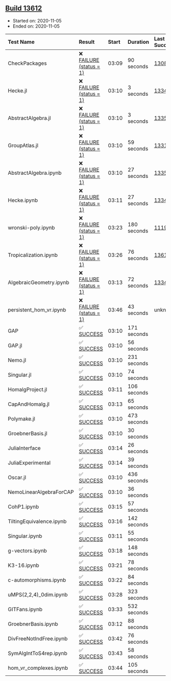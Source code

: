 ## [Build 13612](https://oscarci.mathematik.uni-kl.de/job/oscar/13612/)

* Started on: 2020-11-05
* Ended on: 2020-11-05

| Test Name    | Result | Start | Duration | Last Success | First Failure |
|:-------------|:-------|:------|:---------|:-------------|:--------------|
| CheckPackages | ❌ [FAILURE (status = 1)](https://oscarci.mathematik.uni-kl.de/job/oscar/13612/artifact/logs/build-13612/CheckPackages.log) | 03:09 | 90 seconds | [13085](https://oscarci.mathematik.uni-kl.de/job/oscar/13085/) | [13086](https://oscarci.mathematik.uni-kl.de/job/oscar/13086/) |
| Hecke.jl | ❌ [FAILURE (status = 1)](https://oscarci.mathematik.uni-kl.de/job/oscar/13612/artifact/logs/build-13612/Hecke.jl.log) | 03:10 | 3 seconds | [13341](https://oscarci.mathematik.uni-kl.de/job/oscar/13341/) | [13342](https://oscarci.mathematik.uni-kl.de/job/oscar/13342/) |
| AbstractAlgebra.jl | ❌ [FAILURE (status = 1)](https://oscarci.mathematik.uni-kl.de/job/oscar/13612/artifact/logs/build-13612/AbstractAlgebra.jl.log) | 03:10 | 3 seconds | [13355](https://oscarci.mathematik.uni-kl.de/job/oscar/13355/) | [13356](https://oscarci.mathematik.uni-kl.de/job/oscar/13356/) |
| GroupAtlas.jl | ❌ [FAILURE (status = 1)](https://oscarci.mathematik.uni-kl.de/job/oscar/13612/artifact/logs/build-13612/GroupAtlas.jl.log) | 03:10 | 59 seconds | [13311](https://oscarci.mathematik.uni-kl.de/job/oscar/13311/) | [13312](https://oscarci.mathematik.uni-kl.de/job/oscar/13312/) |
| AbstractAlgebra.ipynb | ❌ [FAILURE (status = 1)](https://oscarci.mathematik.uni-kl.de/job/oscar/13612/artifact/logs/build-13612/AbstractAlgebra.ipynb.log) | 03:10 | 27 seconds | [13355](https://oscarci.mathematik.uni-kl.de/job/oscar/13355/) | [13356](https://oscarci.mathematik.uni-kl.de/job/oscar/13356/) |
| Hecke.ipynb | ❌ [FAILURE (status = 1)](https://oscarci.mathematik.uni-kl.de/job/oscar/13612/artifact/logs/build-13612/Hecke.ipynb.log) | 03:11 | 27 seconds | [13341](https://oscarci.mathematik.uni-kl.de/job/oscar/13341/) | [13342](https://oscarci.mathematik.uni-kl.de/job/oscar/13342/) |
| wronski-poly.ipynb | ❌ [FAILURE (status = 1)](https://oscarci.mathematik.uni-kl.de/job/oscar/13612/artifact/logs/build-13612/wronski-poly.ipynb.log) | 03:23 | 180 seconds | [11192](https://oscarci.mathematik.uni-kl.de/job/oscar/11192/) | [11193](https://oscarci.mathematik.uni-kl.de/job/oscar/11193/) |
| Tropicalization.ipynb | ❌ [FAILURE (status = 1)](https://oscarci.mathematik.uni-kl.de/job/oscar/13612/artifact/logs/build-13612/Tropicalization.ipynb.log) | 03:26 | 76 seconds | [13611](https://oscarci.mathematik.uni-kl.de/job/oscar/13611/) | [13612](https://oscarci.mathematik.uni-kl.de/job/oscar/13612/) |
| AlgebraicGeometry.ipynb | ❌ [FAILURE (status = 1)](https://oscarci.mathematik.uni-kl.de/job/oscar/13612/artifact/logs/build-13612/AlgebraicGeometry.ipynb.log) | 03:13 | 72 seconds | [13341](https://oscarci.mathematik.uni-kl.de/job/oscar/13341/) | [13342](https://oscarci.mathematik.uni-kl.de/job/oscar/13342/) |
| persistent_hom_vr.ipynb | ❌ [FAILURE (status = 1)](https://oscarci.mathematik.uni-kl.de/job/oscar/13612/artifact/logs/build-13612/persistent_hom_vr.ipynb.log) | 03:46 | 43 seconds | unknown | unknown |
| GAP | ✅ [SUCCESS](https://oscarci.mathematik.uni-kl.de/job/oscar/13612/artifact/logs/build-13612/GAP.log) | 03:10 | 171 seconds |  |  |
| GAP.jl | ✅ [SUCCESS](https://oscarci.mathematik.uni-kl.de/job/oscar/13612/artifact/logs/build-13612/GAP.jl.log) | 03:10 | 56 seconds |  |  |
| Nemo.jl | ✅ [SUCCESS](https://oscarci.mathematik.uni-kl.de/job/oscar/13612/artifact/logs/build-13612/Nemo.jl.log) | 03:10 | 231 seconds |  |  |
| Singular.jl | ✅ [SUCCESS](https://oscarci.mathematik.uni-kl.de/job/oscar/13612/artifact/logs/build-13612/Singular.jl.log) | 03:10 | 74 seconds |  |  |
| HomalgProject.jl | ✅ [SUCCESS](https://oscarci.mathematik.uni-kl.de/job/oscar/13612/artifact/logs/build-13612/HomalgProject.jl.log) | 03:11 | 106 seconds |  |  |
| CapAndHomalg.jl | ✅ [SUCCESS](https://oscarci.mathematik.uni-kl.de/job/oscar/13612/artifact/logs/build-13612/CapAndHomalg.jl.log) | 03:13 | 65 seconds |  |  |
| Polymake.jl | ✅ [SUCCESS](https://oscarci.mathematik.uni-kl.de/job/oscar/13612/artifact/logs/build-13612/Polymake.jl.log) | 03:10 | 473 seconds |  |  |
| GroebnerBasis.jl | ✅ [SUCCESS](https://oscarci.mathematik.uni-kl.de/job/oscar/13612/artifact/logs/build-13612/GroebnerBasis.jl.log) | 03:10 | 30 seconds |  |  |
| JuliaInterface | ✅ [SUCCESS](https://oscarci.mathematik.uni-kl.de/job/oscar/13612/artifact/logs/build-13612/JuliaInterface.log) | 03:14 | 26 seconds |  |  |
| JuliaExperimental | ✅ [SUCCESS](https://oscarci.mathematik.uni-kl.de/job/oscar/13612/artifact/logs/build-13612/JuliaExperimental.log) | 03:14 | 39 seconds |  |  |
| Oscar.jl | ✅ [SUCCESS](https://oscarci.mathematik.uni-kl.de/job/oscar/13612/artifact/logs/build-13612/Oscar.jl.log) | 03:10 | 436 seconds |  |  |
| NemoLinearAlgebraForCAP | ✅ [SUCCESS](https://oscarci.mathematik.uni-kl.de/job/oscar/13612/artifact/logs/build-13612/NemoLinearAlgebraForCAP.log) | 03:10 | 36 seconds |  |  |
| CohP1.ipynb | ✅ [SUCCESS](https://oscarci.mathematik.uni-kl.de/job/oscar/13612/artifact/logs/build-13612/CohP1.ipynb.log) | 03:15 | 57 seconds |  |  |
| TiltingEquivalence.ipynb | ✅ [SUCCESS](https://oscarci.mathematik.uni-kl.de/job/oscar/13612/artifact/logs/build-13612/TiltingEquivalence.ipynb.log) | 03:16 | 142 seconds |  |  |
| Singular.ipynb | ✅ [SUCCESS](https://oscarci.mathematik.uni-kl.de/job/oscar/13612/artifact/logs/build-13612/Singular.ipynb.log) | 03:11 | 55 seconds |  |  |
| g-vectors.ipynb | ✅ [SUCCESS](https://oscarci.mathematik.uni-kl.de/job/oscar/13612/artifact/logs/build-13612/g-vectors.ipynb.log) | 03:18 | 148 seconds |  |  |
| K3-16.ipynb | ✅ [SUCCESS](https://oscarci.mathematik.uni-kl.de/job/oscar/13612/artifact/logs/build-13612/K3-16.ipynb.log) | 03:21 | 78 seconds |  |  |
| c-automorphisms.ipynb | ✅ [SUCCESS](https://oscarci.mathematik.uni-kl.de/job/oscar/13612/artifact/logs/build-13612/c-automorphisms.ipynb.log) | 03:22 | 84 seconds |  |  |
| uMPS(2,2,4)_0dim.ipynb | ✅ [SUCCESS](https://oscarci.mathematik.uni-kl.de/job/oscar/13612/artifact/logs/build-13612/uMPS-2-2-4-_0dim.ipynb.log) | 03:28 | 323 seconds |  |  |
| GITFans.ipynb | ✅ [SUCCESS](https://oscarci.mathematik.uni-kl.de/job/oscar/13612/artifact/logs/build-13612/GITFans.ipynb.log) | 03:33 | 532 seconds |  |  |
| GroebnerBasis.ipynb | ✅ [SUCCESS](https://oscarci.mathematik.uni-kl.de/job/oscar/13612/artifact/logs/build-13612/GroebnerBasis.ipynb.log) | 03:12 | 88 seconds |  |  |
| DivFreeNotIndFree.ipynb | ✅ [SUCCESS](https://oscarci.mathematik.uni-kl.de/job/oscar/13612/artifact/logs/build-13612/DivFreeNotIndFree.ipynb.log) | 03:42 | 76 seconds |  |  |
| SymAlgIntToS4rep.ipynb | ✅ [SUCCESS](https://oscarci.mathematik.uni-kl.de/job/oscar/13612/artifact/logs/build-13612/SymAlgIntToS4rep.ipynb.log) | 03:43 | 58 seconds |  |  |
| hom_vr_complexes.ipynb | ✅ [SUCCESS](https://oscarci.mathematik.uni-kl.de/job/oscar/13612/artifact/logs/build-13612/hom_vr_complexes.ipynb.log) | 03:44 | 105 seconds |  |  |
